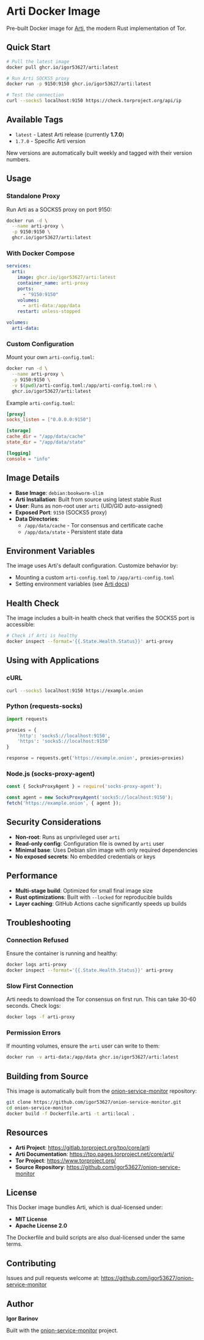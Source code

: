 # Arti Docker Image

Pre-built Docker image for [Arti](https://gitlab.torproject.org/tpo/core/arti), the modern Rust implementation of Tor.

## Quick Start

```bash
# Pull the latest image
docker pull ghcr.io/igor53627/arti:latest

# Run Arti SOCKS5 proxy
docker run -p 9150:9150 ghcr.io/igor53627/arti:latest

# Test the connection
curl --socks5 localhost:9150 https://check.torproject.org/api/ip
```

## Available Tags

- `latest` - Latest Arti release (currently **1.7.0**)
- `1.7.0` - Specific Arti version

New versions are automatically built weekly and tagged with their version numbers.

## Usage

### Standalone Proxy

Run Arti as a SOCKS5 proxy on port 9150:

```bash
docker run -d \
  --name arti-proxy \
  -p 9150:9150 \
  ghcr.io/igor53627/arti:latest
```

### With Docker Compose

```yaml
services:
  arti:
    image: ghcr.io/igor53627/arti:latest
    container_name: arti-proxy
    ports:
      - "9150:9150"
    volumes:
      - arti-data:/app/data
    restart: unless-stopped

volumes:
  arti-data:
```

### Custom Configuration

Mount your own `arti-config.toml`:

```bash
docker run -d \
  --name arti-proxy \
  -p 9150:9150 \
  -v $(pwd)/arti-config.toml:/app/arti-config.toml:ro \
  ghcr.io/igor53627/arti:latest
```

Example `arti-config.toml`:

```toml
[proxy]
socks_listen = ["0.0.0.0:9150"]

[storage]
cache_dir = "/app/data/cache"
state_dir = "/app/data/state"

[logging]
console = "info"
```

## Image Details

- **Base Image**: `debian:bookworm-slim`
- **Arti Installation**: Built from source using latest stable Rust
- **User**: Runs as non-root user `arti` (UID/GID auto-assigned)
- **Exposed Port**: `9150` (SOCKS5 proxy)
- **Data Directories**:
  - `/app/data/cache` - Tor consensus and certificate cache
  - `/app/data/state` - Persistent state data

## Environment Variables

The image uses Arti's default configuration. Customize behavior by:
- Mounting a custom `arti-config.toml` to `/app/arti-config.toml`
- Setting environment variables (see [Arti docs](https://tpo.pages.torproject.net/core/arti/))

## Health Check

The image includes a built-in health check that verifies the SOCKS5 port is accessible:

```bash
# Check if Arti is healthy
docker inspect --format='{{.State.Health.Status}}' arti-proxy
```

## Using with Applications

### cURL

```bash
curl --socks5 localhost:9150 https://example.onion
```

### Python (requests-socks)

```python
import requests

proxies = {
    'http': 'socks5://localhost:9150',
    'https': 'socks5://localhost:9150'
}

response = requests.get('https://example.onion', proxies=proxies)
```

### Node.js (socks-proxy-agent)

```javascript
const { SocksProxyAgent } = require('socks-proxy-agent');

const agent = new SocksProxyAgent('socks5://localhost:9150');
fetch('https://example.onion', { agent });
```

## Security Considerations

- **Non-root**: Runs as unprivileged user `arti`
- **Read-only config**: Configuration file is owned by `arti` user
- **Minimal base**: Uses Debian slim image with only required dependencies
- **No exposed secrets**: No embedded credentials or keys

## Performance

- **Multi-stage build**: Optimized for small final image size
- **Rust optimizations**: Built with `--locked` for reproducible builds
- **Layer caching**: GitHub Actions cache significantly speeds up builds

## Troubleshooting

### Connection Refused

Ensure the container is running and healthy:
```bash
docker logs arti-proxy
docker inspect --format='{{.State.Health.Status}}' arti-proxy
```

### Slow First Connection

Arti needs to download the Tor consensus on first run. This can take 30-60 seconds. Check logs:
```bash
docker logs -f arti-proxy
```

### Permission Errors

If mounting volumes, ensure the `arti` user can write to them:
```bash
docker run -v arti-data:/app/data ghcr.io/igor53627/arti:latest
```

## Building from Source

This image is automatically built from the [onion-service-monitor](https://github.com/igor53627/onion-service-monitor) repository:

```bash
git clone https://github.com/igor53627/onion-service-monitor.git
cd onion-service-monitor
docker build -f Dockerfile.arti -t arti:local .
```

## Resources

- **Arti Project**: https://gitlab.torproject.org/tpo/core/arti
- **Arti Documentation**: https://tpo.pages.torproject.net/core/arti/
- **Tor Project**: https://www.torproject.org/
- **Source Repository**: https://github.com/igor53627/onion-service-monitor

## License

This Docker image bundles Arti, which is dual-licensed under:
- **MIT License**
- **Apache License 2.0**

The Dockerfile and build scripts are also dual-licensed under the same terms.

## Contributing

Issues and pull requests welcome at:
https://github.com/igor53627/onion-service-monitor

## Author

**Igor Barinov**

Built with the [onion-service-monitor](https://github.com/igor53627/onion-service-monitor) project.
